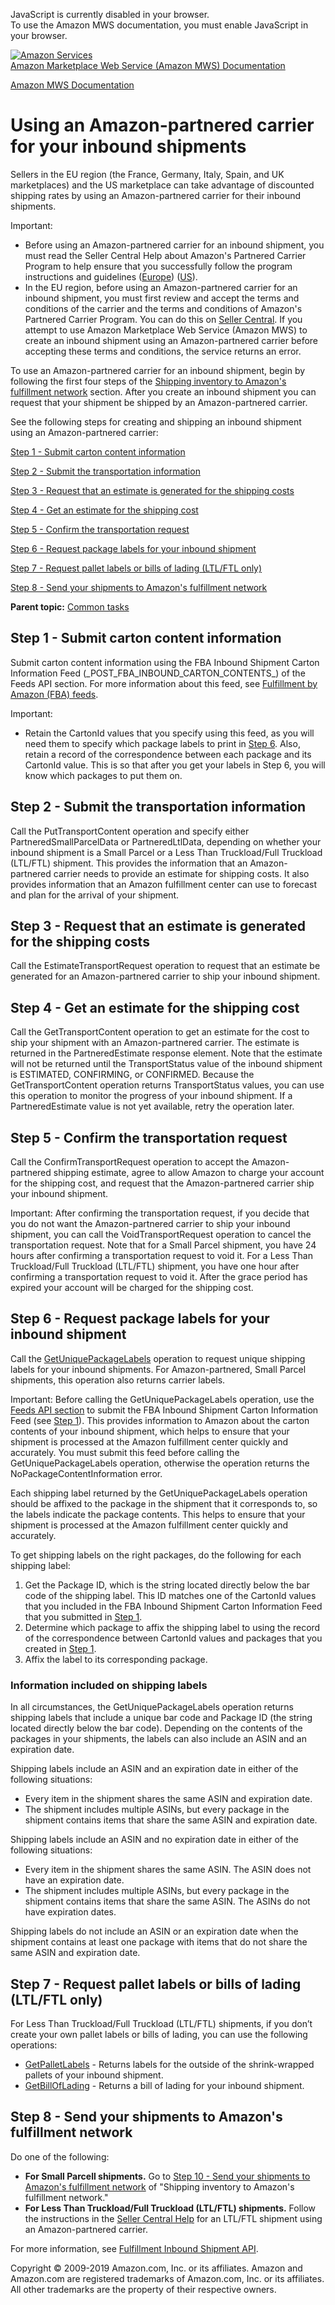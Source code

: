 <div id="MWSDX_noscript">

JavaScript is currently disabled in your browser.  
To use the Amazon MWS documentation, you must enable JavaScript in your
browser.

</div>

<div id="MWSDX_divtop">

[![Amazon
Services](https://images-na.ssl-images-amazon.com/images/G/08/mwsportal/fr_FR/amazonservices.gif
"Amazon Services")](http://services.amazon.fr)  
<span id="MWSDX_titlebar">[Amazon Marketplace Web Service (Amazon MWS)
Documentation](https://developer.amazonservices.fr/gp/mws/docs.html)</span>

</div>

<div id="MWSDX_divbottom">

<div id="MWSDX_divleft">

<div id="MWSDX_toc">

</div>

</div>

<div id="MWSDX_divright">

<div id="MWSDX_content">

<span id="MWSDX_breadcrumbs">[Amazon MWS
Documentation](https://developer.amazonservices.fr/gp/mws/docs.html)</span>

<div id="FBAGuide_UsingAmazonCarrierToShip" class="nested0">

# Using an Amazon-partnered carrier for your inbound shipments

<div class="body">

Sellers in the EU region (the France, Germany, Italy, Spain, and UK
marketplaces) and the US marketplace can take advantage of discounted
shipping rates by using an Amazon-partnered carrier for their inbound
shipments.

<div class="note important">

<span class="importanttitle">Important:</span>

  - Before using an Amazon-partnered carrier for an inbound shipment,
    you must read the Seller Central Help about Amazon's Partnered
    Carrier Program to help ensure that you successfully follow the
    program instructions and guidelines
    ([Europe](https://sellercentral.amazon.co.uk/gp/help/201119120))
    ([US](https://sellercentral.amazon.com/gp/help/201119120)).
  - In the EU region, before using an Amazon-partnered carrier for an
    inbound shipment, you must first review and accept the terms and
    conditions of the carrier and the terms and conditions of Amazon's
    Partnered Carrier Program. You can do this on [Seller
    Central](https://sellercentral.amazon.co.uk/gp/help/201119120). If
    you attempt to use <span class="ph">Amazon Marketplace Web Service
    (Amazon MWS)</span> to create an inbound shipment using an
    Amazon-partnered carrier before accepting these terms and
    conditions, the service returns an error.

</div>

To use an Amazon-partnered carrier for an inbound shipment, begin by
following the first four steps of the [Shipping inventory to Amazon's
fulfillment network](FBAGuide_ShipInventoryToAFN.html) section. After
you create an inbound shipment you can request that your shipment be
shipped by an Amazon-partnered carrier.

See the following steps for creating and shipping an inbound shipment
using an Amazon-partnered carrier:

[Step 1 - Submit carton content information](#SubmitCartonContentsFeed)

[Step 2 - Submit the transportation information](#SendTransportInfo)

[Step 3 - Request that an estimate is generated for the shipping
costs](#RequestEstimate)

[Step 4 - Get an estimate for the shipping cost](#GetEstimate)

[Step 5 - Confirm the transportation request](#ConfirmRequrest)

[Step 6 - Request package labels for your inbound
shipment](#RequestTransportDocs)

[Step 7 - Request pallet labels or bills of lading (LTL/FTL
only)](#RequestPalletLabelsOrBOL)

[Step 8 - Send your shipments to Amazon's fulfillment
network](#SendShipmentToAFN)

</div>

<div class="related-links">

<div class="familylinks">

<div class="parentlink">

**Parent topic:** [Common tasks](../fba_guide/FBAGuide_CommonTasks.html)

</div>

</div>

</div>

<div id="SubmitCartonContentsFeed" class="topic concept nested1">

## Step 1 - Submit carton content information

<div class="body conbody">

Submit carton content information using the FBA Inbound Shipment Carton
Information Feed (\_POST\_FBA\_INBOUND\_CARTON\_CONTENTS\_) of the Feeds
API section. For more information about this feed, see [Fulfillment by
Amazon (FBA)
feeds](../feeds/Feeds_FeedType.html#FeedType_Enumeration__FBAFeeds).

<div class="note important">

<span class="importanttitle">Important:</span>

  - Retain the <span class="keyword parmname">CartonId</span> values
    that you specify using this feed, as you will need them to specify
    which package labels to print in [Step 6](#RequestTransportDocs).
    Also, retain a record of the correspondence between each package and
    its <span class="keyword parmname">CartonId</span> value. This is so
    that after you get your labels in Step 6, you will know which
    packages to put them on.

</div>

</div>

</div>

<div id="SendTransportInfo" class="topic concept nested1">

## Step 2 - Submit the transportation information

<div class="body conbody">

Call the <span class="keyword apiname">PutTransportContent</span>
operation and specify either
<span class="keyword parmname">PartneredSmallParcelData</span> or
<span class="keyword parmname">PartneredLtlData</span>, depending on
whether your inbound shipment is a <span class="ph">Small Parcel</span>
or a <span class="ph">Less Than Truckload/Full Truckload
(LTL/FTL)</span> shipment. This provides the information that an
Amazon-partnered carrier needs to provide an estimate for shipping
costs. It also provides information that an <span class="ph">Amazon
fulfillment center</span> can use to forecast and plan for the arrival
of your shipment.

</div>

</div>

<div id="RequestEstimate" class="topic concept nested1">

## Step 3 - Request that an estimate is generated for the shipping costs

<div class="body conbody">

Call the <span class="keyword apiname">EstimateTransportRequest</span>
operation to request that an estimate be generated for an
Amazon-partnered carrier to ship your inbound shipment.

</div>

</div>

<div id="GetEstimate" class="topic concept nested1">

## Step 4 - Get an estimate for the shipping cost

<div class="body conbody">

Call the <span class="keyword apiname">GetTransportContent</span>
operation to get an estimate for the cost to ship your shipment with an
Amazon-partnered carrier. The estimate is returned in the
<span class="keyword parmname">PartneredEstimate</span> response
element. Note that the estimate will not be returned until the
<span class="keyword parmname">TransportStatus</span> value of the
inbound shipment is ESTIMATED, CONFIRMING, or CONFIRMED. Because the
<span class="keyword apiname">GetTransportContent</span> operation
returns <span class="keyword parmname">TransportStatus</span> values,
you can use this operation to monitor the progress of your inbound
shipment. If a <span class="keyword parmname">PartneredEstimate</span>
value is not yet available, retry the operation later.

</div>

</div>

<div id="ConfirmRequrest" class="topic concept nested1">

## Step 5 - Confirm the transportation request

<div class="body conbody">

Call the <span class="keyword apiname">ConfirmTransportRequest</span>
operation to accept the Amazon-partnered shipping estimate, agree to
allow Amazon to charge your account for the shipping cost, and request
that the Amazon-partnered carrier ship your inbound shipment.

<div class="note important">

<span class="importanttitle">Important:</span> After confirming the
transportation request, if you decide that you do not want the
Amazon-partnered carrier to ship your inbound shipment, you can call the
<span class="keyword apiname">VoidTransportRequest</span> operation to
cancel the transportation request. Note that for a
<span class="ph">Small Parcel</span> shipment, you have 24 hours after
confirming a transportation request to void it. For a
<span class="ph">Less Than Truckload/Full Truckload (LTL/FTL)</span>
shipment, you have one hour after confirming a transportation request to
void it. After the grace period has expired your account will be charged
for the shipping cost.

</div>

</div>

</div>

<div id="RequestTransportDocs" class="topic concept nested1">

## Step 6 - Request package labels for your inbound shipment

<div class="body conbody">

Call the
[GetUniquePackageLabels](../fba_inbound/FBAInbound_GetUniquePackageLabels.html)
operation to request unique shipping labels for your inbound shipments.
For Amazon-partnered, <span class="ph">Small Parcel</span> shipments,
this operation also returns carrier labels.

<div class="note important">

<span class="importanttitle">Important:</span> Before calling the
<span class="keyword apiname">GetUniquePackageLabels</span> operation,
use the [Feeds API section](../feeds/Feeds_Overview.html) to submit the
FBA Inbound Shipment Carton Information Feed (see [Step
1](#SubmitCartonContentsFeed)). This provides information to Amazon
about the carton contents of your inbound shipment, which helps to
ensure that your shipment is processed at the <span class="ph">Amazon
fulfillment center</span> quickly and accurately. You must submit this
feed before calling the
<span class="keyword apiname">GetUniquePackageLabels</span> operation,
otherwise the operation returns the
<span class="keyword parmname">NoPackageContentInformation</span> error.

</div>

Each shipping label returned by the
<span class="keyword apiname">GetUniquePackageLabels</span> operation
should be affixed to the package in the shipment that it corresponds to,
so the labels indicate the package contents. This helps to ensure that
your shipment is processed at the Amazon fulfillment center quickly and
accurately.

To get shipping labels on the right packages, do the following for each
shipping label:

1.  Get the Package ID, which is the string located directly below the
    bar code of the shipping label. This ID matches one of the
    <span class="keyword parmname">CartonId</span> values that you
    included in the FBA Inbound Shipment Carton Information Feed that
    you submitted in [Step 1](#SubmitCartonContentsFeed).
2.  Determine which package to affix the shipping label to using the
    record of the correspondence between
    <span class="keyword parmname">CartonId</span> values and packages
    that you created in [Step 1](#SubmitCartonContentsFeed).
3.  Affix the label to its corresponding package.

<div class="section">

### Information included on shipping labels

In all circumstances, the
<span class="keyword apiname">GetUniquePackageLabels</span> operation
returns shipping labels that include a unique bar code and Package ID
(the string located directly below the bar code). Depending on the
contents of the packages in your shipments, the labels can also include
an ASIN and an expiration date.

Shipping labels include an ASIN and an expiration date in either of the
following situations:

  - Every item in the shipment shares the same ASIN and expiration date.
  - The shipment includes multiple ASINs, but every package in the
    shipment contains items that share the same ASIN and expiration
    date.

Shipping labels include an ASIN and no expiration date in either of the
following situations:

  - Every item in the shipment shares the same ASIN. The ASIN does not
    have an expiration date.
  - The shipment includes multiple ASINs, but every package in the
    shipment contains items that share the same ASIN. The ASINs do not
    have expiration dates.

Shipping labels do not include an ASIN or an expiration date when the
shipment contains at least one package with items that do not share the
same ASIN and expiration date.

</div>

</div>

</div>

<div id="RequestPalletLabelsOrBOL" class="topic concept nested1">

## Step 7 - Request pallet labels or bills of lading (LTL/FTL only)

<div class="body conbody">

For <span class="ph">Less Than Truckload/Full Truckload (LTL/FTL)</span>
shipments, if you don’t create your own pallet labels or bills of
lading, you can use the following operations:

  - [GetPalletLabels](../fba_inbound/FBAInbound_GetPalletLabels.html) -
    Returns labels for the outside of the shrink-wrapped pallets of your
    inbound shipment.
  - [GetBillOfLading](../fba_inbound/FBAInbound_GetBillOfLading.html) -
    Returns a bill of lading for your inbound
shipment.

</div>

</div>

<div id="SendShipmentToAFN" class="topic concept nested1">

## Step 8 - Send your shipments to <span class="ph">Amazon's fulfillment network</span>

<div class="body conbody">

Do one of the following:

  - **For <span class="ph">Small Parcel</span>l shipments.** Go to [Step
    10 - Send your shipments to Amazon's fulfillment
    network](FBAGuide_SendShipmentsToAFN.html#ShipItems) of "Shipping
    inventory to <span class="ph">Amazon's fulfillment network</span>."
  - **For <span class="ph">Less Than Truckload/Full Truckload
    (LTL/FTL)</span> shipments.** Follow the instructions in the [Seller
    Central Help](https://sellercentral.amazon.com/gp/help/201119120)
    for an LTL/FTL shipment using an Amazon-partnered carrier.

For more information, see [Fulfillment Inbound Shipment
API](../fba_inbound/FBAInbound_Overview.html).

</div>

</div>

</div>

<div id="MWSDX_footer">

Copyright © 2009-2019 Amazon.com, Inc. or its affiliates. Amazon and
Amazon.com are registered trademarks of Amazon.com, Inc. or its
affiliates. All other trademarks are the property of their respective
owners.

</div>

</div>

</div>

<div style="clear: both;">

</div>

</div>
